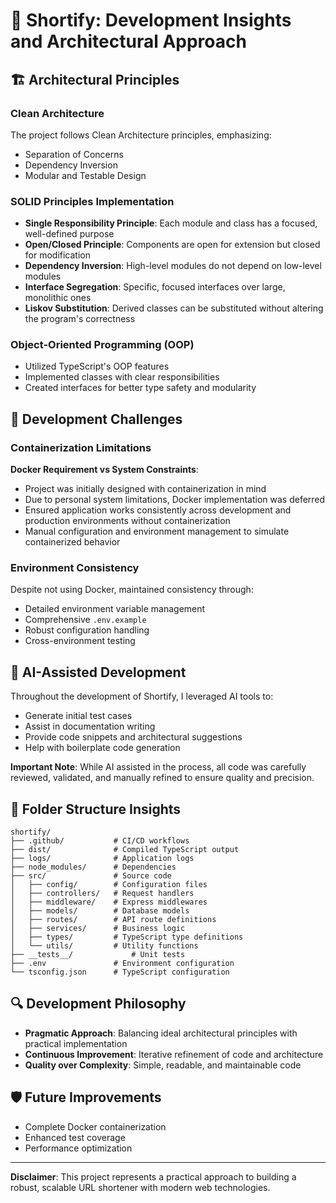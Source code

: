 # 🚀 Shortify: Development Insights and Architectural Approach

## 🏗️ Architectural Principles

### Clean Architecture
The project follows Clean Architecture principles, emphasizing:
- Separation of Concerns
- Dependency Inversion
- Modular and Testable Design

### SOLID Principles Implementation
- **Single Responsibility Principle**: Each module and class has a focused, well-defined purpose
- **Open/Closed Principle**: Components are open for extension but closed for modification
- **Dependency Inversion**: High-level modules do not depend on low-level modules
- **Interface Segregation**: Specific, focused interfaces over large, monolithic ones
- **Liskov Substitution**: Derived classes can be substituted without altering the program's correctness

### Object-Oriented Programming (OOP)
- Utilized TypeScript's OOP features
- Implemented classes with clear responsibilities
- Created interfaces for better type safety and modularity

## 🔧 Development Challenges

### Containerization Limitations
**Docker Requirement vs System Constraints**:
- Project was initially designed with containerization in mind
- Due to personal system limitations, Docker implementation was deferred
- Ensured application works consistently across development and production environments without containerization
- Manual configuration and environment management to simulate containerized behavior

### Environment Consistency
Despite not using Docker, maintained consistency through:
- Detailed environment variable management
- Comprehensive `.env.example`
- Robust configuration handling
- Cross-environment testing

## 🤖 AI-Assisted Development

Throughout the development of Shortify, I leveraged AI tools to:
- Generate initial test cases
- Assist in documentation writing
- Provide code snippets and architectural suggestions
- Help with boilerplate code generation

**Important Note**: While AI assisted in the process, all code was carefully reviewed, validated, and manually refined to ensure quality and precision.

## 📂 Folder Structure Insights

```
shortify/
├── .github/           # CI/CD workflows
├── dist/              # Compiled TypeScript output
├── logs/              # Application logs
├── node_modules/      # Dependencies
├── src/               # Source code
│   ├── config/        # Configuration files
│   ├── controllers/   # Request handlers
│   ├── middleware/    # Express middlewares
│   ├── models/        # Database models
│   ├── routes/        # API route definitions
│   ├── services/      # Business logic
│   ├── types/         # TypeScript type definitions
│   └── utils/         # Utility functions
├── __tests__/             # Unit tests
├── .env               # Environment configuration
└── tsconfig.json      # TypeScript configuration
```

## 🔍 Development Philosophy

- **Pragmatic Approach**: Balancing ideal architectural principles with practical implementation
- **Continuous Improvement**: Iterative refinement of code and architecture
- **Quality over Complexity**: Simple, readable, and maintainable code

## 🛡️ Future Improvements

- Complete Docker containerization
- Enhanced test coverage
- Performance optimization

---

**Disclaimer**: This project represents a practical approach to building a robust, scalable URL shortener with modern web technologies.
